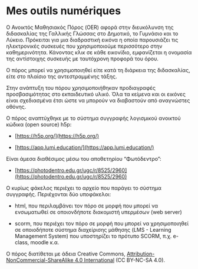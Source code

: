 
# Mes outils numériques

  

Ο Ανοικτός Μαθησιακός Πόρος (OER) αφορά στην διευκόλυνση της διδασκαλίας της Γαλλικής Γλώσσας στο Δημοτικό, το Γυμνάσιο και το Λύκειο. Πρόκειται για μια διαδραστική εικόνα η οποία παρουσιάζει τις ηλεκτρονικές συσκευές που χρησιμοποιούμε περισσότερο στην καθημερινότητα. Κάνοντας κλικ σε κάθε εικονίδιο, εμφανίζεται η ονομασία της αντίστοιχης συσκευής με ταυτόχρονη προφορά του όρου.

  

Ο πόρος μπορεί να χρησιμοποιηθεί είτε κατά τη διάρκεια της διδασκαλίας, είτε στο πλαίσιο της αντεστραμμένης τάξης.

  

Στην ανάπτυξη του πόρου χρησιμοποιήθηκαν προδιαγραφές προσβασιμότητας στο εκπαιδευτικό υλικό. Όλα τα κείμενα και οι εικόνες είναι σχεδιασμένα έτσι ώστε να μπορούν να διαβαστούν από αναγνώστες οθόνης.

  

Ο πόρος αναπτύχθηκε με το σύστημα συγγραφής λογισμικού ανοικτού κώδικα (open source) h5p:

-   [https://h5p.org/](https://h5p.org/)
    
-   [https://app.lumi.education/](https://app.lumi.education/)
    

  

Είναι άμεσα διαθέσιμος μέσω του αποθετηρίου “Φωτόδεντρο”:

-   [https://photodentro.edu.gr/ugc/r/8525/2960](https://photodentro.edu.gr/ugc/r/8525/2960)
    

  
  

Ο κυρίως φάκελος περιέχει το αρχείο που παράγει το σύστημα συγγραφής. Περιέχονται δύο υποφάκελοι:

-   html, που περιλαμβάνει τον πόρο σε μορφή που μπορεί να ενσωματωθεί σε οποιονδήποτε διακομιστή υπερμέσων (web server)
    
-   scorm, που περιέχει τον πόρο σε μορφή που μπορεί να χρησιμοποιηθεί σε οποιοδήποτε σύστημα διαχείρισης μάθησης (LMS - Learning Management System) που υποστηρίζει το πρότυπο SCORM, π.χ. e-class, moodle κ.α.
    

  

Ο πόρος διατίθεται με άδεια Creative Commons, [Attribution-NonCommercial-ShareAlike 4.0 International](http://creativecommons.org/licenses/by-nc-sa/4.0) (CC BY-NC-SA 4.0).
